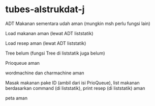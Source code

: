 # tubes-alstrukdat-j
ADT Makanan sementara udah aman (mungkin msh perlu fungsi lain)

Load makanan aman (lewat ADT liststatik)

Load resep aman (lewat ADT liststatik)

Tree belum (fungsi Tree di liststatik juga belum)

Prioqueue aman

wordmachine dan charmachine aman

Masak makanan pake ID (ambil dari isi PrioQueue), list makanan berdasarkan command (di liststatik), print resep (di liststatik) aman

peta aman